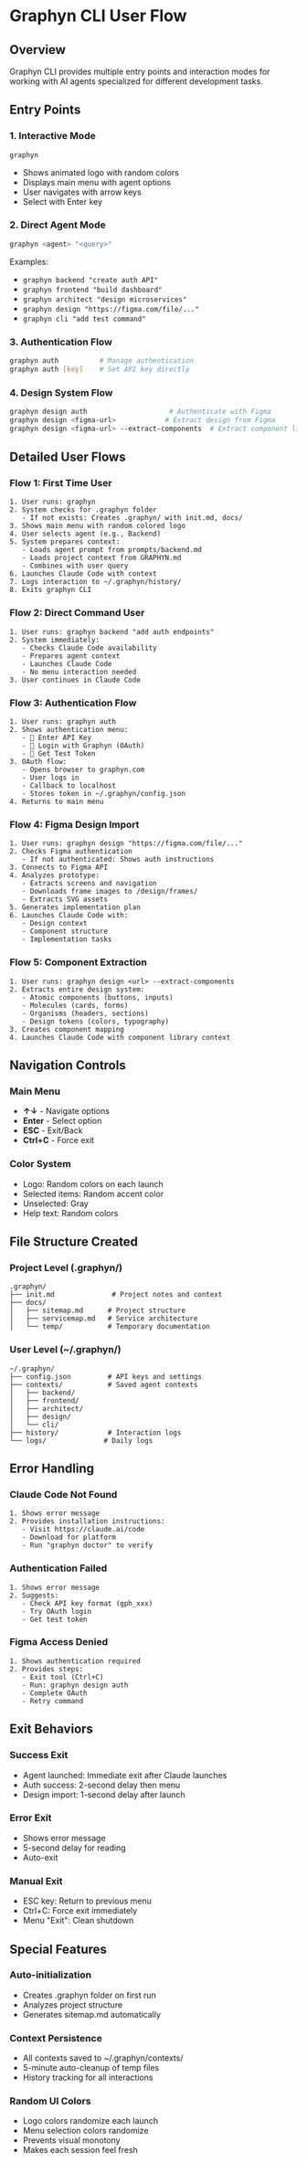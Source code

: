 # Graphyn CLI User Flow

## Overview
Graphyn CLI provides multiple entry points and interaction modes for working with AI agents specialized for different development tasks.

## Entry Points

### 1. Interactive Mode
```bash
graphyn
```
- Shows animated logo with random colors
- Displays main menu with agent options
- User navigates with arrow keys
- Select with Enter key

### 2. Direct Agent Mode
```bash
graphyn <agent> "<query>"
```
Examples:
- `graphyn backend "create auth API"`
- `graphyn frontend "build dashboard"`
- `graphyn architect "design microservices"`
- `graphyn design "https://figma.com/file/..."`
- `graphyn cli "add test command"`

### 3. Authentication Flow
```bash
graphyn auth          # Manage authentication
graphyn auth [key]    # Set API key directly
```

### 4. Design System Flow
```bash
graphyn design auth                    # Authenticate with Figma
graphyn design <figma-url>            # Extract design from Figma
graphyn design <figma-url> --extract-components  # Extract component library
```

## Detailed User Flows

### Flow 1: First Time User
```
1. User runs: graphyn
2. System checks for .graphyn folder
   - If not exists: Creates .graphyn/ with init.md, docs/
3. Shows main menu with random colored logo
4. User selects agent (e.g., Backend)
5. System prepares context:
   - Loads agent prompt from prompts/backend.md
   - Loads project context from GRAPHYN.md
   - Combines with user query
6. Launches Claude Code with context
7. Logs interaction to ~/.graphyn/history/
8. Exits graphyn CLI
```

### Flow 2: Direct Command User
```
1. User runs: graphyn backend "add auth endpoints"
2. System immediately:
   - Checks Claude Code availability
   - Prepares agent context
   - Launches Claude Code
   - No menu interaction needed
3. User continues in Claude Code
```

### Flow 3: Authentication Flow
```
1. User runs: graphyn auth
2. Shows authentication menu:
   - 🔑 Enter API Key
   - 🚀 Login with Graphyn (OAuth)
   - 🧪 Get Test Token
3. OAuth flow:
   - Opens browser to graphyn.com
   - User logs in
   - Callback to localhost
   - Stores token in ~/.graphyn/config.json
4. Returns to main menu
```

### Flow 4: Figma Design Import
```
1. User runs: graphyn design "https://figma.com/file/..."
2. Checks Figma authentication
   - If not authenticated: Shows auth instructions
3. Connects to Figma API
4. Analyzes prototype:
   - Extracts screens and navigation
   - Downloads frame images to /design/frames/
   - Extracts SVG assets
5. Generates implementation plan
6. Launches Claude Code with:
   - Design context
   - Component structure
   - Implementation tasks
```

### Flow 5: Component Extraction
```
1. User runs: graphyn design <url> --extract-components
2. Extracts entire design system:
   - Atomic components (buttons, inputs)
   - Molecules (cards, forms)
   - Organisms (headers, sections)
   - Design tokens (colors, typography)
3. Creates component mapping
4. Launches Claude Code with component library context
```

## Navigation Controls

### Main Menu
- **↑↓** - Navigate options
- **Enter** - Select option
- **ESC** - Exit/Back
- **Ctrl+C** - Force exit

### Color System
- Logo: Random colors on each launch
- Selected items: Random accent color
- Unselected: Gray
- Help text: Random colors

## File Structure Created

### Project Level (.graphyn/)
```
.graphyn/
├── init.md              # Project notes and context
├── docs/
│   ├── sitemap.md      # Project structure
│   ├── servicemap.md   # Service architecture
│   └── temp/           # Temporary documentation
```

### User Level (~/.graphyn/)
```
~/.graphyn/
├── config.json         # API keys and settings
├── contexts/           # Saved agent contexts
│   ├── backend/
│   ├── frontend/
│   ├── architect/
│   ├── design/
│   └── cli/
├── history/            # Interaction logs
└── logs/              # Daily logs
```

## Error Handling

### Claude Code Not Found
```
1. Shows error message
2. Provides installation instructions:
   - Visit https://claude.ai/code
   - Download for platform
   - Run "graphyn doctor" to verify
```

### Authentication Failed
```
1. Shows error message
2. Suggests:
   - Check API key format (gph_xxx)
   - Try OAuth login
   - Get test token
```

### Figma Access Denied
```
1. Shows authentication required
2. Provides steps:
   - Exit tool (Ctrl+C)
   - Run: graphyn design auth
   - Complete OAuth
   - Retry command
```

## Exit Behaviors

### Success Exit
- Agent launched: Immediate exit after Claude launches
- Auth success: 2-second delay then menu
- Design import: 1-second delay after launch

### Error Exit
- Shows error message
- 5-second delay for reading
- Auto-exit

### Manual Exit
- ESC key: Return to previous menu
- Ctrl+C: Force exit immediately
- Menu "Exit": Clean shutdown

## Special Features

### Auto-initialization
- Creates .graphyn folder on first run
- Analyzes project structure
- Generates sitemap.md automatically

### Context Persistence
- All contexts saved to ~/.graphyn/contexts/
- 5-minute auto-cleanup of temp files
- History tracking for all interactions

### Random UI Colors
- Logo colors randomize each launch
- Menu selection colors randomize
- Prevents visual monotony
- Makes each session feel fresh